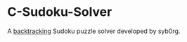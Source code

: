 C-Sudoku-Solver
===============
A [backtracking](https://en.wikipedia.org/wiki/Backtracking) Sudoku puzzle solver developed by syb0rg.
